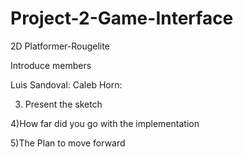 # Project-2-Game-Interface
2D Platformer-Rougelite

Introduce members

Luis Sandoval:
Caleb Horn:

3) Present the sketch

4)How far did you go with the implementation 

5)The Plan to move forward
